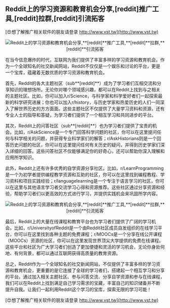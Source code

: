 ## **Reddit上的学习资源和教育机会分享,**[reddit]**推广工具,**[reddit]**拉群,**[reddit]**引流拓客**

[😍想了解推广相关软件的朋友请登录 http://www.vst.tw](http://www.vst.tw)

 <center><img src="https://vst.tw/MP4/tuiguang/png/2.png" alt="Reddit上的学习资源和教育机会分享,**[reddit]**推广工具,**[reddit]**拉群,**[reddit]**引流拓客"></center>

在当今信息爆炸的时代，互联网为我们提供了丰富多样的学习资源和教育机会。作为一个全球知名的社交新闻网站，Reddit不仅仅是一个娱乐和讨论的平台，更是一个宝库，蕴藏着无数优质的学习资源和教育机会。

首先，Reddit的各大主题社区（sub**[reddit]**）成为了学习者们互相交流和分享知识的理想场所。无论你对哪个领域感兴趣，都可以在Reddit上找到与之相关的主题社区。比如，你可以加入r/Science，与科学家和科学爱好者们一起探索最新的科学研究进展；你也可以加入r/history，与历史学家和热爱历史的人们一同深入了解世界历史的方方面面。这些主题社区不仅提供了大量学习资料和资源，还有专业人士的指导和答疑，为学习者们提供了一个相互学习和共同进步的平台。

其次，Reddit上的问答社区（sub**[reddit]**）也为学习者们提供了宝贵的机会。比如，r/AskScience是一个专门回答科学问题的社区，你可以在这里提问任何与科学相关的问题，并获得专业科学家们的解答；r/AskHistorians则是一个回答历史问题的社区，你可以在这里提问任何有关历史的疑问，并得到历史学家们深入详细的回答。这些问答社区不仅能够满足你的好奇心，还可以帮助你深入理解和应用所学知识。

此外，Reddit上还有许多优秀的自学资源分享社区。比如，r/LearnProgramming是一个为初学者提供编程教学资源和互助的社区，你可以在这里找到编程教程、学习资料和项目实践经验；r/languagelearning是一个专注于语言学习的社区，你可以在这里与其他语言学习者交流学习心得和资源推荐。这些社区通过分享资源和经验，帮助学习者们以更高效的方式进行学习，并提供实践机会来巩固所学内容。

 <center><img src="https://vst.tw/MP4/tuiguang/png/4.png" alt="Reddit上的学习资源和教育机会分享,**[reddit]**推广工具,**[reddit]**拉群,**[reddit]**引流拓客"></center>

最后，Reddit上的大量在线课程和教育平台也为学习者们提供了广阔的学习机会。比如，r/UniversityofReddit是一个由Reddit社区成员自发组织的在线学习平台，你可以在这里找到各种主题的免费课程；r/MOOCs是一个分享在线公开课程（MOOCs）资源的社区，你可以在这里发现世界顶尖大学提供的免费在线课程。这些平台和社区为广大学习者们创造了更加便捷和灵活的学习机会，无论你身处何地、有何背景，都可以通过互联网获得高质量的教育资源。

总之，Reddit作为一个全球知名的社交新闻网站，不仅提供了丰富多样的学习资源和教育机会，更重要的是它连接了全球的学习者们，搭建起一个相互学习和分享的平台。通过加入相关主题社区、参与问答交流、分享自学资源和参与在线课程，我们可以在Reddit上找到满足自己学习需求的宝藏，丰富自己的知识储备并不断提升自我。让我们一起利用Reddit这个学习的宝库，探索无限的学习可能！

[😍想了解推广相关软件的朋友请登录 http://www.vst.tw](http://www.vst.tw)



